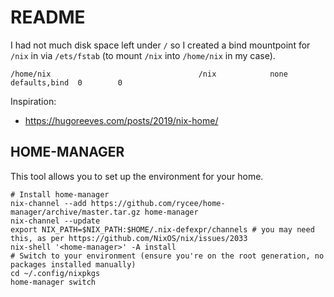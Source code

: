 # README

I had not much disk space left under `/` so I created a bind mountpoint for `/nix` in via `/ets/fstab` (to mount `/nix` into `/home/nix` in my case).

```
/home/nix                                 /nix            none     defaults,bind  0        0
```

Inspiration:

- https://hugoreeves.com/posts/2019/nix-home/

## HOME-MANAGER

This tool allows you to set up the environment for your home. 

```
# Install home-manager
nix-channel --add https://github.com/rycee/home-manager/archive/master.tar.gz home-manager
nix-channel --update
export NIX_PATH=$NIX_PATH:$HOME/.nix-defexpr/channels # you may need this, as per https://github.com/NixOS/nix/issues/2033
nix-shell '<home-manager>' -A install
# Switch to your environment (ensure you're on the root generation, no packages installed manually)
cd ~/.config/nixpkgs
home-manager switch
```
